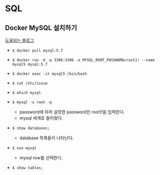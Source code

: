 # SQL

## Docker MySQL 설치하기

[도움되는 블로그](https://kdinner.tistory.com/27)

- `$ docker pull mysql:5.7`

- `$ docker run -d -p 3306:3306 -e MYSQL_ROOT_PASSWORD=root1! --name mysql5 mysql:5.7`

- `$ docker exec -it mysql5 /bin/bash`

- `$ cat /etc/issue`

- `$ which mysql`

- `$ mysql -u root -p`

  - password에 아까 설정한 password인 root1!을 입력한다.
  - mysql 세계로 들어왔다.

- `$ show databases;`

  - database 목록들이 나타난다.

- `$ use mysql`

  - mysql row를 선택한다.

- `$ show tables;`
